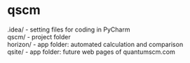 # qscm

.idea/ - setting files for coding in PyCharm<br>
qscm/ - project folder<br>
horizon/ - app folder: automated calculation and comparison<br>
qsite/ - app folder: future web pages of quantumscm.com

